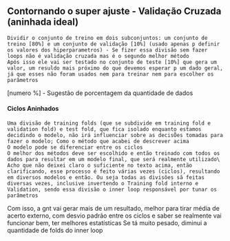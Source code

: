 ## Contornando o super ajuste - Validação Cruzada (aninhada ideal)
	Dividir o conjunto de treino em dois subconjuntos: um conjunto de treino [80%] e um conjunto de validação [10%] (usado apenas p definir os valores dos hiperparametros) - Se fizer essa divisão sem fazer loops não é validação cruzada mas é o segundo melhor método
	Após isso ele vai ser testado no conjunto de teste [10%] que gera um valor, um resuldo mais próximo do que devemos esperar p um dado geral, já que esses não foram usados nem para treinar nem para escolher os parâmetros
[numero %] - Sugestão de porcentagem da quantidade de dados 

#### Ciclos Aninhados
	Uma divisão de training folds (que se subdivide em training fold e validation fold) e test fold, que fica isolado enquanto estamos decidindo o modelo, não irá influenciar sobre as decisÕes tomadas para fazer o modelo; Como o método que acabei de descrever acima
	O modelo pode se diferenciar entre os ciclos
	O melhor dos métodos deve ser escolhido e então treinado com todos os dados para resultar em um modelo final, que será realmente utilizado\
	Acho que não deixei claro o suficiente no texto acima, então clarificando, esse processo é feito várias vezes (ciclos), resultando em diversos modelos e então. Ou seja todas as divisões sã feitas diversas vezes, inclusive invertendo o Training fold interno e Validation, sendo essa divisão o inner loop responsável por tunar os parâmetros

Com isso, a gnt vai gerar mais de um resultado, melhor para tirar média de acerto externo, com desvio padrão entre os ciclos e saber se realmente vai funcionar bem, ter melhores estatísticas
Se tá muito pesado, diminui a quantidade de folds do inner loop

